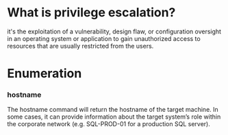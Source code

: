 # What is privilege escalation?
it's the exploitation of a vulnerability, design flaw, or configuration oversight in an operating system or application to gain unauthorized access to resources that are usually restricted from the users.

# Enumeration
### hostname
The hostname command will return the hostname of the target machine. In some cases, it can provide information about the target system’s role within the corporate network (e.g. SQL-PROD-01 for a production SQL server).

###

